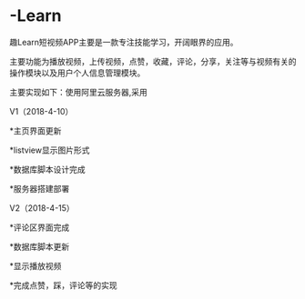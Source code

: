 # -Learn


趣Learn短视频APP主要是一款专注技能学习，开阔眼界的应用。

主要功能为播放视频，上传视频，点赞，收藏，评论，分享，关注等与视频有关的操作模块以及用户个人信息管理模块。

主要实现如下：使用阿里云服务器,采用


V1（2018-4-10）

*主页界面更新

*listview显示图片形式

*数据库脚本设计完成

*服务器搭建部署


V2（2018-4-15）

*评论区界面完成

*数据库脚本更新

*显示播放视频

*完成点赞，踩，评论等的实现


